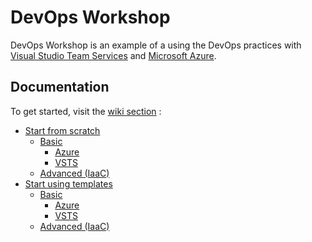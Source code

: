 # DevOps Workshop
DevOps Workshop is an example of a using the DevOps practices with [Visual Studio Team Services](https://www.visualstudio.com/team-services/) and [Microsoft Azure](http://azure.com/).

## Documentation
To get started, visit the [wiki section](https://github.com/fimdim/fimdim/devops-workshop/wiki) :
- [Start from scratch](https://github.com/fimdim/devops-workshop/wiki)
  - [Basic](https://github.com/fimdim/devops-workshop/wiki/Start-from-scratch-I-Basic)
    - [Azure](https://github.com/fimdim/devops-workshop/wiki/Start-from-scratch-I-Basic-I-Azure)
    - [VSTS](https://github.com/fimdim/devops-workshop/wiki/Start-from-scratch-I-Basic-I-VSTS)
  - [Advanced (IaaC)](https://github.com/fimdim/devops-workshop/wiki/tart-from-scratch-I-Advanced)
- [Start using templates](https://github.com/fimdim/devops-workshop/wiki/Start-using-templates)
  - [Basic](https://github.com/fimdim/devops-workshop/wiki/Start-using-templates-I-Basic)
    - [Azure](https://github.com/fimdim/devops-workshop/wiki/Start-using-templates-I-Basic-I-Azure)
    - [VSTS](https://github.com/fimdim/devops-workshop/wiki/Start-using-templates-I-Basic-I-VSTS)
  - [Advanced (IaaC)](https://github.com/fimdim/devops-workshop/wiki/Start-using-templates-I-Advanced)
